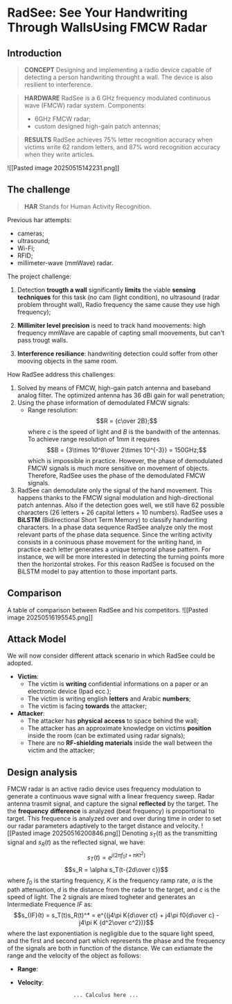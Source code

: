 # **RadSee: See Your Handwriting Through WallsUsing FMCW Radar**


## Introduction

> **CONCEPT**
> Designing and implementing a radio device capable of detecting a person handwriting throught a wall.
> The device is also resilient to interference.

> **HARDWARE**
> RadSee is a 6 GHz frequency modulated continuous wave (FMCW) radar system. 
> Components:
> - 6GHz FMCW radar;
> - custom designed high-gain patch antennas;

> **RESULTS**
> RadSee achieves 75% letter recognition accuracy when victims write 62 random letters, and 87% word recognition accuracy when they write articles.

![[Pasted image 20250515142231.png]]

## The challenge

> **HAR**
> Stands for Human Activity Recognition.

Previous har attempts:
- cameras; 
- ultrasound; 
- Wi-Fi;
- RFID;
- millimeter-wave (mmWave) radar.

The project challenge:
1. Detection **trougth a wall** significantly **limits** the viable **sensing techniques** for this task (no cam (light condition), no ultrasound (radar problem throught wall), Radio frequency the same cause they use high frequency);
   
2. **Millimiter level precision** is need to track hand moovements: high frequency mmWave are capable of capting small moovements, but can't pass trougt walls.
   
3. **Interference resiliance**: handwriting detection could soffer from other mooving objects in the same room.

How RadSee address this challenges:
1. Solved by means of FMCW, high-gain patch antenna and baseband analog filter. The optimized antenna has 36 dBi gain for wall penetration;
2. Using the phase information of demodulated FMCW signals:
   - Range resolution:$$R = {c\over 2B};$$
   where $c$ is the speed of light and $B$ is the bandwith of the antennas.
   To achieve range resolution of $1mm$ it requires $$B = {3\times 10^8\over 2\times 10^{-3}} = 150GHz;$$
   which is impossible in practice.
   However, the phase of demodulated FMCW signals is much more sensitive on movement of objects.
   Therefore, RadSee uses the phase of the demodulated FMCW signals.
3. RadSee can demodulate only the signal of the hand movement. This happens thanks to the FMCW signal modulation and high-directional patch antennas.
Also if the detection goes well, we still have 62 possible characters (26 letters + 26 capital letters + 10 numbers).
RadSee uses a **BiLSTM** (Bidirectional Short Term Memory) to classify handwriting characters.
In a phase data sequence RadSee analyze only the most relevant parts of the phase data sequence.
Since the writing activity consists in a coninuous phase movement for the writing hand, in practice each letter generates a unique temporal phase pattern.
For instance, we will be more interested in detecting the turning points more then the horizontal strokes. For this reason RadSee is focused on the BiLSTM model to pay attention to those important parts.

## Comparison
A table of comparison between RadSee and his competitors.
![[Pasted image 20250516195545.png]]

## Attack Model
We will now consider different attack scenario in which RadSee could be adopted.
- **Victim**: 
	- The victim is **writing** confidential informations on a paper or an electronic device (Ipad ecc.);
	- The victim is writing english **letters** and Arabic **numbers**;
	- The victim is facing **towards** the attacker;
- **Attacker**:
	- The attacker has **physical** **access** to space behind the wall;
	- The attacker has an approximate knowledge on victims **position** inside the room (can be extimated using radar signals);
	- There are no **RF-shielding materials** inside the wall between the victim and the attacker;

## Design analysis
FMCW radar is an active radio device uses frequency modulation to generate a continuous wave signal with a linear frequency sweep.
Radar antenna trasmit signal, and capture the signal **reflected** by the target.
The the **frequency** **difference** is analyzed (beat frequency) is proportional to target.
This frequence is analyzed over and over during time in order to set our radar parameters adaptively to the target distance and velocity.
![[Pasted image 20250516200846.png]]
Denoting $s_T(t)$ as the transmitting signal and $s_R(t)$ as the reflected signal, we have:$$s_T(t) = e^{j(2\pi f_0t + \pi Kt^2)}$$$$s_R = \alpha s_T(t-{2d\over c})$$
where $f_0$ is the starting frequency, $K$ is the frequency ramp rate, $\alpha$ is the path attenuation, $d$ is the distance from the radar to the target, and $c$ is the speed of light.
The 2 signals are mixed togheter and generates an Intermediate Frequence $IF$ as:$$s_{IF}(t) = s_T(t)s_R(t)^* = e^{(j4\pi K{d\over ct} + j4\pi f0{d\over c} - j4\pi K {d^2\over c^2})}$$
where the last exponentiation is negligible due to the square light speed, and the first and second part which represents the phase and the frequency of the signals are both in function of the distance.
We can extiamate the range and the velocity of the object as follows:
- **Range**: 
- **Velocity**:

						... Calculus here ...

	